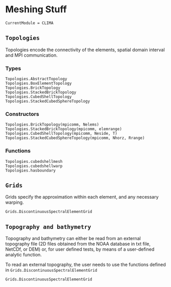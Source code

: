 # Meshing Stuff

```@meta
CurrentModule = CLIMA
```

## `Topologies`

Topologies encode the connectivity of the elements, spatial domain interval and MPI
communication.

### Types

```@docs
Topologies.AbstractTopology
Topologies.BoxElementTopology
Topologies.BrickTopology
Topologies.StackedBrickTopology
Topologies.CubedShellTopology
Topologies.StackedCubedSphereTopology
```

### Constructors

```@docs
Topologies.BrickTopology(mpicomm, Nelems)
Topologies.StackedBrickTopology(mpicomm, elemrange)
Topologies.CubedShellTopology(mpicomm, Neside, T)
Topologies.StackedCubedSphereTopology(mpicomm, Nhorz, Rrange)
```

### Functions

```@docs
Topologies.cubedshellmesh
Topologies.cubedshellwarp
Topologies.hasboundary
```

## `Grids`

Grids specify the approximation within each element, and any necessary warping.

```@docs
Grids.DiscontinuousSpectralElementGrid
```

## `Topography and bathymetry`
Topography and bathymetry can either be read from an external topography file (2D files obtained from the NOAA database in txt file, NetCDf, or DEM) or, for user defined tests, by means of a user-defined analytic function.

To read an external topography, the user needs to use the functions defined in `Grids.DiscontinuousSpectralElementGrid`


```@docs
Grids.DiscontinuousSpectralElementGrid
```
